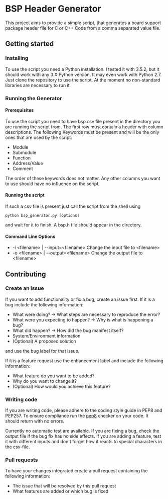 # BSP Header Generator
This project aims to provide a simple script, that generates a board support package header file for C or C++ Code from a comma separated value file.

## Getting started

### Installing
To use the script you need a Python installation. I tested it with 3.5.2, but it should work with any 3.X Python version.
It may even work with Python 2.7.
Just clone the repository to use the script. 
At the moment no non-standard libraries are necessary to run it.

### Running the Generator
#### Prerequisites
To use the script you need to have bsp.csv file present in the directory you are running the script from. 
The first row must contain a header with column descriptions.
The following Keywords must be present and will be the only ones that are used by the script:
* Module
* Submodule
* Function
* Address/Value
* Comment

The order of these keywords does not matter.
Any other columns you want to use should have no influence on the script.

#### Running the script
If such a csv file is present just call the script from the shell using
```
python bsp_generator.py [options]
```
and wait for it to finish.
A bsp.h file should appear in the directory.

#### Command Line Options
* -i \<filename> | --input=\<filename> Change the input file to \<filename>
* -o \<filename> | --output=\<filename> Change the output file to \<filename>

## Contributing
### Create an issue
If you want to add functionality or fix a bug, create an issue first.
If it is a bug include the following information:
* What were doing? -> What steps are necessary to reproduce the error?
* What were you expecting to happen? -> Why is what is happening a bug?
* What did happen? -> How did the bug manifest itself?
* System/Environment information
* (Optional) A proposed solution

and use the bug label for that issue.

If it is a feature request use the enhancement label and include the following information:
* What feature do you want to be added?
* Why do you want to change it?
* (Optional) How would you achieve this feature?

### Writing code
If you are writing code, please adhere to the coding style guide in PEP8 and PEP257.
To ensure compliance run the [pep8](https://pypi.org/project/pep8/) checker on your code. 
It should return with no errors.

Currently no automatic test are available.
If you are fixing a bug, check the output file if the bug fix has no side effects.
If you are adding a feature, test it with different inputs and don't forget how it reacts to special characters in the csv-file.

### Pull requests
To have your changes integrated create a pull request containing the following information:
* The issue that will be resolved by this pull request
* What features are added or which bug is fixed
